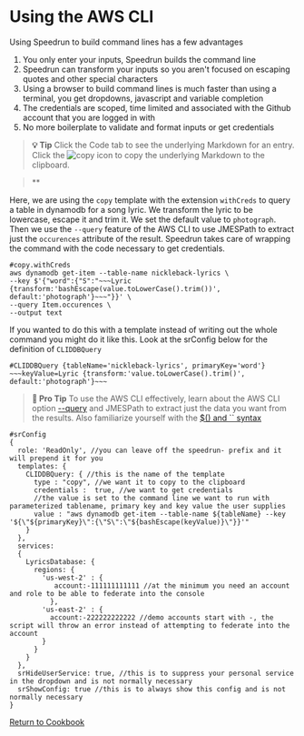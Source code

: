 # Using the AWS CLI

Using Speedrun to build command lines has a few advantages

1. You only enter your inputs, Speedrun builds the command line
2. Speedrun can transform your inputs so you aren't focused on escaping quotes and other special characters
3. Using a browser to build command lines is much faster than using a terminal, you get dropdowns, javascript and variable completion
4. The credentials are scoped, time limited and associated with the Github account that you are logged in with
5. No more boilerplate to validate and format inputs or get credentials

> **💡 Tip**
> Click the Code tab to see the underlying Markdown for an entry.  Click the ![copy](https://user-images.githubusercontent.com/97474956/201821050-e1acc9f6-d41f-4485-9616-0b694f211d4e.svg) icon to copy the underlying Markdown to the clipboard.

> **

Here, we are using the `copy` template with the extension `withCreds` to query a table in dynamodb for a song lyric.  We transform the lyric to be lowercase, escape it and trim it.  We set the default value to `photograph`.  Then we use the `--query` feature of the AWS CLI to use JMESPath to extract just the `occurences` attribute of the result.  Speedrun takes care of wrapping the command with the code necessary to get credentials.

```
#copy.withCreds
aws dynamodb get-item --table-name nickleback-lyrics \
--key $'{"word":{"S":"~~~Lyric {transform:'bashEscape(value.toLowerCase().trim())', default:'photograph'}~~~"}}' \
--query Item.occurences \
--output text
```

If you wanted to do this with a template instead of writing out the whole command you might do it like this.  Look at the srConfig below for the definition of `CLIDDBQuery`

```
#CLIDDBQuery {tableName='nickleback-lyrics', primaryKey='word'}
~~~keyValue=Lyric {transform:'value.toLowerCase().trim()', default:'photograph'}~~~
```

> **:star_struck: Pro Tip**
> To use the AWS CLI effectively, learn about the AWS CLI option [--query](https://docs.aws.amazon.com/cli/latest/userguide/cli-usage-filter.html#cli-usage-filter-client-side) and JMESPath to extract just the data you want from the results.  Also familiarize yourself with the [$() and `` syntax](https://www.redhat.com/sysadmin/backtick-operator-vs-parens)

```
#srConfig
{
  role: 'ReadOnly', //you can leave off the speedrun- prefix and it will prepend it for you
  templates: {
    CLIDDBQuery: { //this is the name of the template
      type : "copy", //we want it to copy to the clipboard
      credentials :  true, //we want to get credentials
      //the value is set to the command line we want to run with parameterized tablename, primary key and key value the user supplies
      value : "aws dynamodb get-item --table-name ${tableName} --key '${\"${primaryKey}\":{\"S\":\"${bashEscape(keyValue)}\"}}'"
    }
  },
  services:
  {
    LyricsDatabase: {
      regions: {
        'us-west-2' : {
           account:-111111111111 //at the minimum you need an account and role to be able to federate into the console
          },
        'us-east-2' : {
          account:-222222222222 //demo accounts start with -, the script will throw an error instead of attempting to federate into the account
        }
      }
    }
  },
  srHideUserService: true, //this is to suppress your personal service in the dropdown and is not normally necessary
  srShowConfig: true //this is to always show this config and is not normally necessary
}

```

[Return to Cookbook](https://github.com/No-Backspace-Crew/Speedrun/wiki/Cookbook)
